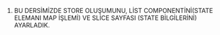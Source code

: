 1. BU DERSİMİZDE STORE OLUŞUMUNU, LİST COMPONENTİNİ(STATE ELEMANI MAP İŞLEMİ) VE SLİCE SAYFASI (STATE BİLGİLERİNİ) AYARLADIK.
